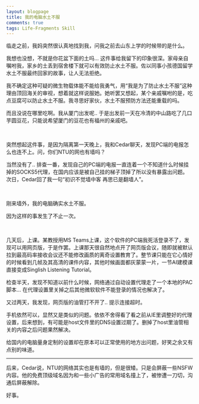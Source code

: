 ```yaml
---
layout: blogpage
title: 我的电脑水土不服
comments: true
tags: Life-Fragments Skill
---
```


临走之前，我妈突然很认真地找到我，问我之前去山东上学的时候带的是什么。

我想也没想，不就是你花盆下面的土吗... 这件事给我留下的印象很深。家母亲自嘱咐我，家乡的土丢到宿舍楼下就可以有效防止水土不服。佐以同事小孩德国留学水土不服最终回家的故事，让人无法拒绝。

我不确定这种可疑的微生物载体能不能给我勇气，用“我是为了防止水土不服”这种理由顶回海关的审视，想着就这样说服她。她听罢又想起，某个亲戚嘱咐的是，吃点豆腐可以防止水土不服。我寻思好家伙，水土不服预防方法还能重载的吗。

而且没说在哪里吃啊。我从厦门出发呢.. 于是出发前一天在冷清的中山路吃了几口芋圆豆花，只能说希望厦门的豆花也有福州的亲戚吧。

<br />

突然想起这件事，是因为隔离第一天晚上，我和Cedar聊天，发现PC端的电报怎么也连不上。问，你们NTU的网也有墙吗？     

当然没有了.. 排查一番，发现自己的PC端的电报一直连着一个不知道什么时候挂掉的SOCKS5代理，在国内应该是被自己挂的梯子顶掉了所以没有暴露出问题。次日，Cedar回了我一句“初识不觉墙中客 再思已是翻墙人”。

<br />

刚来墙外，我的电脑确实水土不服。

因为这样的事发生了不止一次。

<br />

几天后，上课。某教授用MS Teams上课，这个软件的PC端我死活登录不了，发现可以用网页版，于是作罢。上课那天很自然地点开了网页版会议，随即就被默认拉到最高码率接收会议还不能修改画质的离奇设置教育了。整节课只能在它心情好的时候看到几帧及其高清的课件内容，其他时候画面都灰蒙蒙一片，一节AI建模课直接变成Singlish Listening Tutorial。

检查半天，发现不知道以前什么时候，网络通过自动设置代理走了一个本地的PAC脚本... 在代理设置里关掉之后其他微软软件不能登录的情况也解决了。

又过两天，我发现，网页版的油管打不开了.. 提示连接超时。

手机依然可以，显然又是类似的问题。依依不舍得看了看之前从IE里调整好的代理设置，后来想到，有可能是host文件里的DNS设置过期了。删掉了host里油管相关的内容之后问题果然解决。

给国内的电脑量身定制的设置却在原本可以正常使用的地方出问题，好笑之余又有点别的味道。


----------
后来，Cedar说，NTU的网络其实也是有墙的，但是很矮。只是会屏蔽一些NSFW内容。他的免费顶级域名因为和一些小广告的常用域名撞上了，被惨遭一刀切，沟通后屏蔽解除。

好事。